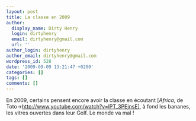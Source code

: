 ```yaml
---
layout: post
title: La classe en 2009
author:
  display_name: Dirty Henry
  login: dirtyhenry
  email: dirtyhenry@gmail.com
  url: ''
author_login: dirtyhenry
author_email: dirtyhenry@gmail.com
wordpress_id: 528
date: '2009-09-09 13:21:47 +0200'
categories: []
tags: []
comments: []
---
```

En 2009, certains pensent encore avoir la classe en écoutant [*Africa*, de Toto->http://www.youtube.com/watch?v=lPT_3PEjnsE], à fond les bananes, les vitres ouvertes dans leur Golf. Le monde va mal !
